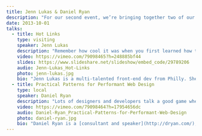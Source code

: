 ```yaml
---
title: Jenn Lukas & Daniel Ryan
description: "For our second event, we’re bringing together two of our favorite heavily-tattooed front-end folks. Local celebrity **Daniel Ryan** will kick things off with a discussion of website optimization and performance. Then the always-captivating **Jenn Lukas** will take the stage to dazzle us with ways to spice up your link hovers."
date: 2013-10-01
talks:
  - title: Hot Links
    type: visiting
    speaker: Jenn Lukas
    description: "Remember how cool it was when you first learned how to tween objects in Flash? That’s how Jenn feels about using CSS transitions with hovers. In this talk, she’ll take a look at how adding CSS-enhanced hover states to designs can take your work to the next level and examine how these translate to touch devices. CSS transitions are all the rage these days and we’ll see how just the right amount of them can keep your aesthetic classy while adding some fun and interactive elements."
    video: https://vimeo.com/79098465?h=248885bf44
    slides: https://www.slideshare.net/slideshow/embed_code/29789206
    audio: Jenn-Lukas_Hot-Links
    photo: jenn-lukas.jpg
    bio: "Jenn Lukas is a multi-talented front-end dev from Philly. She recently left her role as the&nbsp;Interactive Development Director at [Happy Cog](http://happycog.com/) to start [her own consulting business](http://jennlukas.com/). Jenn was named one of [Mashable’s 15 Developer/Hacker Women to Follow on Twitter](http://mashable.com/2010/07/28/developer-hacker-women-twitter/) and teaches HTML and CSS for [GirlDevelopIt](http://girldevelopit.com/chapters/philadelphia)."
  - title: Practical Patterns for Performant Web Design
    type: local
    speaker: Daniel Ryan
    description: "Lots of designers and developers talk a good game when it comes to designing great user experiences on the web. Sadly, few are aware of the effect poor performance can have on those experiences. In this talk, Daniel will look at a few best practices for increasing front-end user experience used by the Obama 2012 campaign and will bust a few common performance myths along the way."
    video: https://vimeo.com/79098464?h=17954656dc
    audio: Daniel-Ryan_Practical-Patterns-for-Performant-Web-Design
    photo: daniel-ryan.jpg
    bio: "Daniel Ryan is a [consultant and speaker](http://dryan.com/), previously the Director of Front-end Development for [President Obama’s 2012 election campaign](http://www.barackobama.com/). Managing a team of two dozen, he oversaw the development of the online tools and technology that helped raised $690m online, recruited hundreds of thousands of volunteers, and registered over 1 million voters. Under Daniel’s leadership the campaign employed a multi-screen strategy producing the first responsive website in presidential campaign history. Now Daniel is using the lessons learned from the campaign to help nonprofits and progressive organizations."
---
```

